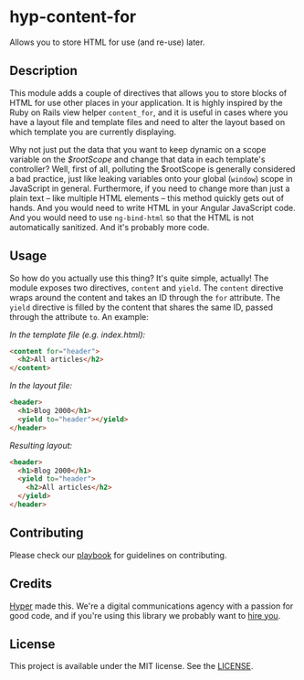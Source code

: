 # hyp-content-for

Allows you to store HTML for use (and re-use) later.

## Description

This module adds a couple of directives that allows you to store blocks of HTML
for use other places in your application. It is highly inspired by the Ruby on
Rails view helper `content_for`, and it is useful in cases where you have a
layout file and template files and need to alter the layout based on which
template you are currently displaying.

Why not just put the data that you want to keep dynamic on a scope variable on
the _$rootScope_ and change that data in each template's controller? Well, first
of all, polluting the $rootScope is generally considered a bad practice, just
like leaking variables onto your global (`window`) scope in JavaScript in
general. Furthermore, if you need to change more than just a plain text – like
multiple HTML elements – this method quickly gets out of hands. And you would
need to write HTML in your Angular JavaScript code. And you would need to use
`ng-bind-html` so that the HTML is not automatically sanitized. And it's
probably more code.

## Usage

So how do you actually use this thing? It's quite simple, actually! The module
exposes two directives, `content` and `yield`. The `content` directive wraps
around the content and takes an ID through the `for` attribute. The `yield`
directive is filled by the content that shares the same ID, passed through the
attribute `to`. An example:

_In the template file (e.g. index.html):_

```html
<content for="header">
  <h2>All articles</h2>
</content>
```

_In the layout file:_

```html
<header>
  <h1>Blog 2000</h1>
  <yield to="header"></yield>
</header>
```

_Resulting layout:_

```html
<header>
  <h1>Blog 2000</h1>
  <yield to="header">
    <h2>All articles</h2>
  </yield>
</header>
```

## Contributing

Please check our [playbook] for guidelines on contributing.

[playbook]: https://github.com/hyperoslo/playbook/blob/master/GIT_AND_GITHUB.md

## Credits

[Hyper] made this. We're a digital communications agency with a passion for good
code, and if you're using this library we probably want to [hire you].

[hyper]: http://hyper.no
[hire you]: http://www.hyper.no/jobs

## License

This project is available under the MIT license. See the [LICENSE].

[license]: https://github.com/hyperoslo/hyp-content-for-angular/blob/master/LICENSE.md
